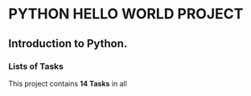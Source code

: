 # PYTHON HELLO WORLD PROJECT
## **Introduction to Python.**

### Lists of Tasks
This project contains **14 Tasks** in all
